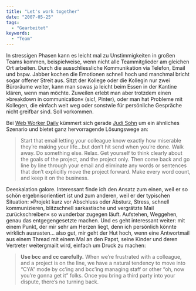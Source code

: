 ```yaml
---
title: "Let's work together"
date: "2007-05-25"
tags:
  - "Gearbeitet"
keywords:
  - "Team"
---
```


In stressigen Phasen kann es leicht mal zu Unstimmigkeiten in großen Teams kommen, beispielweise, wenn nicht alle Teammitglieder am gleichen Ort arbeiten. Durch die ausschliessliche Kommunikation via Telefon, Email und bspw. Jabber kochen die Emotionen schnell hoch und manchmal bricht sogar offener Streit aus. Sitzt der Kollege oder die Kollegin nur zwei Büroräume weiter, kann man sowas ja leicht beim Essen in der Kantine klären, wenn man möchte. Zuweilen erlebt man aber trotzdem einen »breakdown in communication« (sic!, Pinter), oder man hat Probleme mit Kollegen, die einfach weit weg oder sonstwie für persönliche Gespräche nicht greifbar sind. Soll vorkommen.

Bei [Web Worker Daily](http://webworkerdaily.com/2007/05/24/so-your-co-worker-isnt-your-best-friend-now-what/ "So Your Co-Worker Isn’t Your Best Friend. Now What?") kümmert sich gerade [Judi Sohn](http://webworkerdaily.com/author/judisohn/ "Authors page") um ein ähnliches Szenario und bietet ganz hervorragende Lösungswege an:

> Start that email letting your colleague know exactly how miserable they’re making your life…but don’t hit send when you’re done. Walk away. Do something else. Relax. Get yourself to think clearly about the goals of the project, and the project only. Then come back and go line by line through your email and eliminate any words or sentences that don’t explicitly move the project forward. Make every word count, and keep it on the business.

Deeskalation galore. Interessant finde ich den Ansatz zum einen, weil er so schön ergebnisorientiert ist und zum anderen, weil er der typischen Situation: »Projekt kurz vor Abschluss oder Absturz, Stress, schnell kommunizieren, blitzschnell sarkastische und vergrätzte Mail zurückschreiben« so wunderbar zugegen läuft. Aufstehen, Weggehen, genau das entgegengesetzte machen. Und es geht interessant weiter: mit einem Punkt, der mir sehr am Herzen liegt, denn ich persönlich könnte wirklich ausrasten… also gut, mir geht der Hut hoch, wenn eine Antwortmail aus einem Thread mit einem Mal an den Papst, seine Kinder und deren Vertreter weitergmailt wird, einfach um Druck zu machen:

> **Use bcc and cc carefully.** When we’re frustrated with a colleague, and a project is on the line, we have a natural tendency to move into “CYA” mode by cc’ing and bcc’ing managing staff or other “oh, now you’re gonna get it” folks. Once you bring a third party into your dispute, there’s no turning back.
